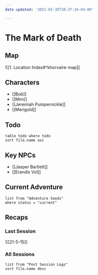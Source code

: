 ```yaml
---
date updated: '2021-03-30T20:37:16-04:00'

---
```


# The Mark of Death

## Map
![[1. Location Index#^khorvaire-map]]

## Characters

- [[Bob]]
- [[Mim]]
- [[Jeremiah Pumpernickle]]
- [[Merigold]]

## Todo

```dataview
table todo where todo
sort file.name asc
```

## Key NPCs

- [[Jasper Bartlett]]
- [[Erandis Vol]]

## Current Adventure

```dataview
list from "Adventure Seeds"
where status = "current"
```

## Recaps

### Last Session
![[21-5-15]]

### All Sessions
```dataview
list from "Post Session Logs"
sort file.name desc
```
